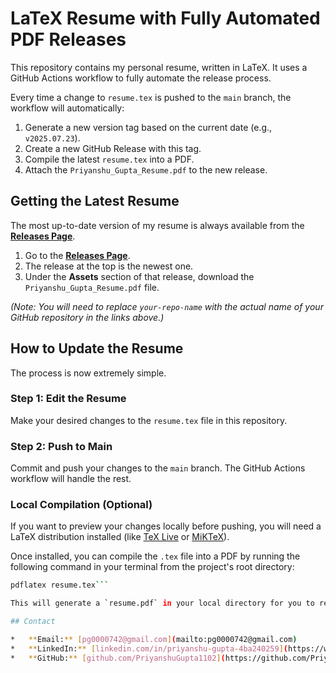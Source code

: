 # LaTeX Resume with Fully Automated PDF Releases

This repository contains my personal resume, written in LaTeX. It uses a GitHub Actions workflow to fully automate the release process.

Every time a change to `resume.tex` is pushed to the `main` branch, the workflow will automatically:

1.  Generate a new version tag based on the current date (e.g., `v2025.07.23`).
2.  Create a new GitHub Release with this tag.
3.  Compile the latest `resume.tex` into a PDF.
4.  Attach the `Priyanshu_Gupta_Resume.pdf` to the new release.

## Getting the Latest Resume

The most up-to-date version of my resume is always available from the **[Releases Page](https://github.com/PriyanshuGupta1102/your-repo-name/releases)**.

1.  Go to the **[Releases Page](https://github.com/PriyanshuGupta1102/your-repo-name/releases)**.
2.  The release at the top is the newest one.
3.  Under the **Assets** section of that release, download the `Priyanshu_Gupta_Resume.pdf` file.

*(Note: You will need to replace `your-repo-name` with the actual name of your GitHub repository in the links above.)*

## How to Update the Resume

The process is now extremely simple.

### Step 1: Edit the Resume

Make your desired changes to the `resume.tex` file in this repository.

### Step 2: Push to Main

Commit and push your changes to the `main` branch. The GitHub Actions workflow will handle the rest.

### Local Compilation (Optional)

If you want to preview your changes locally before pushing, you will need a LaTeX distribution installed (like [TeX Live](https://www.tug.org/texlive/) or [MiKTeX](https://miktex.org/)).

Once installed, you can compile the `.tex` file into a PDF by running the following command in your terminal from the project's root directory:

```bash
pdflatex resume.tex```

This will generate a `resume.pdf` in your local directory for you to review.

## Contact

*   **Email:** [pg0000742@gmail.com](mailto:pg0000742@gmail.com)
*   **LinkedIn:** [linkedin.com/in/priyanshu-gupta-4ba240259](https://www.linkedin.com/in/priyanshu-gupta-4ba240259)
*   **GitHub:** [github.com/PriyanshuGupta1102](https://github.com/PriyanshuGupta1102)
